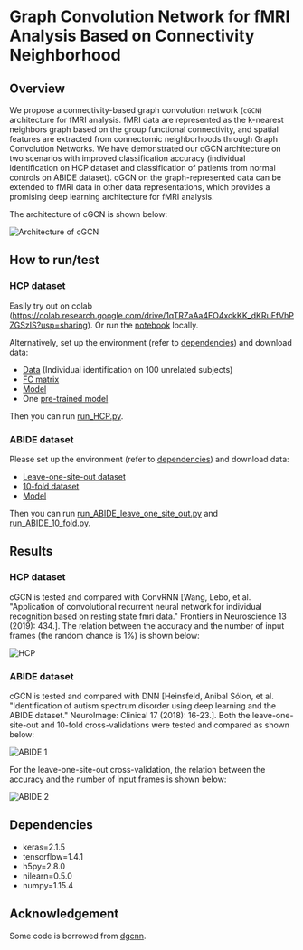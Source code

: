 # Graph Convolution Network for fMRI Analysis Based on Connectivity Neighborhood

## Overview
We propose a connectivity-based graph convolution network (`cGCN`) architecture for fMRI analysis. fMRI data are represented as the k-nearest neighbors graph based on the group functional connectivity, and spatial features are extracted from connectomic neighborhoods through Graph Convolution Networks. We have demonstrated our cGCN architecture on two scenarios with improved classification accuracy (individual identification on HCP dataset and classification of patients from normal controls on ABIDE dataset). cGCN on the graph-represented data can be extended to fMRI data in other data representations, which provides a promising deep learning architecture for fMRI analysis.

The architecture of cGCN is shown below:

![Architecture of cGCN](https://github.com/Lebo-Wang/cGCN_fMRI/blob/master/fig/Figure1.JPG)

## How to run/test
### HCP dataset

Easily try out on colab (https://colab.research.google.com/drive/1qTRZaAa4FO4xckKK_dKRuFfVhPZGSzIS?usp=sharing). Or run the [notebook](https://github.com/Lebo-Wang/cGCN_fMRI/blob/master/demo.ipynb) locally. 

Alternatively, set up the environment (refer to [dependencies](#dependencies)) and download data:

- [Data](https://drive.google.com/file/d/1l029ZuOIUY5gehBZCAyHaJqMNuxRHTFc/view?usp=sharing) (Individual identification on 100 unrelated subjects)
- [FC matrix](https://drive.google.com/file/d/1WP4_9bps-NbX6GNBnhFu8itV3y1jriJL/view?usp=sharing)
- [Model](https://github.com/Lebo-Wang/cGCN_fMRI/blob/master/model.py)
- One [pre-trained model](https://drive.google.com/file/d/1KePCfQOt1hk6TfL98Y4qnsFvdTSYPijh/view?usp=sharing)

Then you can run [run_HCP.py](https://github.com/Lebo-Wang/cGCN_fMRI/blob/master/run_HCP.py).

### ABIDE dataset

Please set up the environment (refer to [dependencies](#dependencies)) and download data:

- [Leave-one-site-out dataset](https://drive.google.com/file/d/1xer4TMU1fqbwDO2wBOGrnIFuQ4v4Y3-o/view?usp=sharing)
- [10-fold dataset](https://drive.google.com/file/d/1RhMRzDRT2vAkXDiW4t55Wbt8XRi6f9_x/view?usp=sharing)
- [Model](https://github.com/Lebo-Wang/cGCN_fMRI/blob/master/ABIDE/model.py)

Then you can run [run_ABIDE_leave_one_site_out.py](https://github.com/Lebo-Wang/cGCN_fMRI/blob/master/ABIDE/run_ABIDE_leave_one_site_out.py) and [run_ABIDE_10_fold.py](https://github.com/Lebo-Wang/cGCN_fMRI/blob/master/ABIDE/run_ABIDE_10_fold.py).


## Results

### HCP dataset

cGCN is tested and compared with ConvRNN [Wang, Lebo, et al. "Application of convolutional recurrent neural network for individual recognition based on resting state fmri data." Frontiers in Neuroscience 13 (2019): 434.]. The relation between the accuracy and the number of input frames (the random chance is 1%) is shown below:

![HCP](https://github.com/Lebo-Wang/cGCN_fMRI/blob/master/fig/Figure2.JPG)

### ABIDE dataset

cGCN is tested and compared with DNN [Heinsfeld, Anibal Sólon, et al. "Identification of autism spectrum disorder using deep learning and the ABIDE dataset." NeuroImage: Clinical 17 (2018): 16-23.]. Both the leave-one-site-out and 10-fold cross-validations were tested and compared as shown below:

![ABIDE 1](https://github.com/Lebo-Wang/cGCN_fMRI/blob/master/fig/Figure3.jpg)

For the leave-one-site-out cross-validation, the relation between the accuracy and the number of input frames is shown below:

![ABIDE 2](https://github.com/Lebo-Wang/cGCN_fMRI/blob/master/fig/Figure4.jpg)

## Dependencies

- keras=2.1.5
- tensorflow=1.4.1
- h5py=2.8.0
- nilearn=0.5.0
- numpy=1.15.4

## Acknowledgement
Some code is borrowed from [dgcnn](
https://github.com/WangYueFt/dgcnn/blob/master/tensorflow/utils/tf_util.py).
